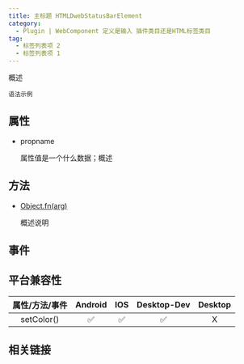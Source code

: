 ```yaml
---
title: 主标题 HTMLDwebStatusBarElement
category:
  - Plugin | WebComponent 定义是输入 插件类目还是HTML标签类目
tag:
  - 标签列表项 2 
  - 标签列表项 1
---
```


概述

```
语法示例
```

## 属性

  - propname

    属性值是一个什么数据；概述

## 方法

  - [Object.fn(arg)](url)

    概述说明

## 事件

## 平台兼容性

| 属性/方法/事件 | Android | IOS | Desktop-Dev | Desktop |
|:------------:|:-------:|:---:|:-----------:|:-------:|
| setColor()   | ✅      | ✅  | ✅          | X      |

## 相关链接
[]()


